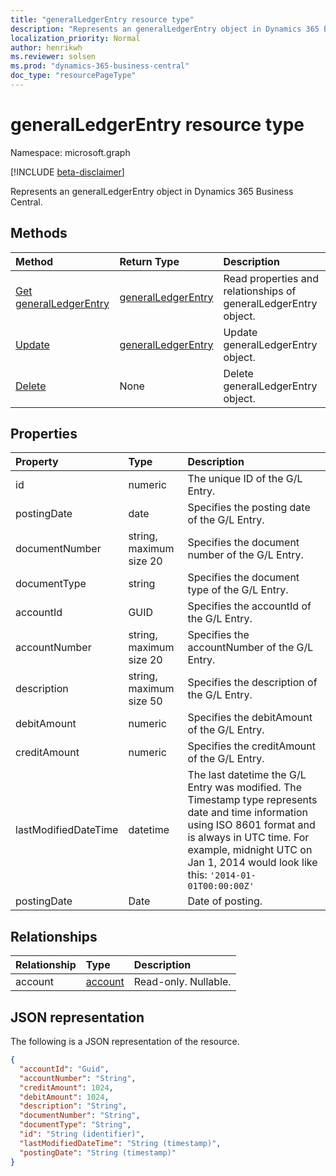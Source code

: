 ```yaml
---
title: "generalLedgerEntry resource type"
description: "Represents an generalLedgerEntry object in Dynamics 365 Business Central."
localization_priority: Normal
author: henrikwh
ms.reviewer: solsen
ms.prod: "dynamics-365-business-central"
doc_type: "resourcePageType"
---
```


# generalLedgerEntry resource type

Namespace: microsoft.graph

[!INCLUDE [beta-disclaimer](../../includes/beta-disclaimer.md)]

Represents an generalLedgerEntry object in Dynamics 365 Business Central.

## Methods

| Method       | Return Type | Description |
|:-------------|:------------|:------------|
| [Get generalLedgerEntry](../api/dynamics-generalledgerentry-get.md) | [generalLedgerEntry](dynamics-generalledgerentry.md) | Read properties and relationships of generalLedgerEntry object. |
| [Update](../api/dynamics-generalledgerentry-update.md) | [generalLedgerEntry](dynamics-generalledgerentry.md) | Update generalLedgerEntry object. |
| [Delete](../api/dynamics-generalledgerentry-delete.md) | None | Delete generalLedgerEntry object. |

## Properties

| Property     | Type        | Description |
|:-------------|:------------|:------------|
|id                  |numeric                |The unique ID of the G/L Entry.              |
|postingDate         |date                   |Specifies the posting date of the G/L Entry. |
|documentNumber      |string, maximum size 20|Specifies the document number of the G/L Entry.|
|documentType        |string                 |Specifies the document type of the G/L Entry.|
|accountId           |GUID                   |Specifies the accountId of the G/L Entry.    |
|accountNumber       |string, maximum size 20|Specifies the accountNumber of the G/L Entry.|
|description         |string, maximum size 50|Specifies the description of the G/L Entry.  |
|debitAmount         |numeric                |Specifies the debitAmount of the G/L Entry.  |
|creditAmount        |numeric                |Specifies the creditAmount of the G/L Entry. |
|lastModifiedDateTime|datetime               |The last datetime the G/L Entry was modified. The Timestamp type represents date and time information using ISO 8601 format and is always in UTC time. For example, midnight UTC on Jan 1, 2014 would look like this: `'2014-01-01T00:00:00Z'`|
|postingDate|Date|Date of posting.|


## Relationships

| Relationship | Type        | Description |
|:-------------|:------------|:------------|
|account|[account](dynamics-account.md)| Read-only. Nullable.|

## JSON representation

The following is a JSON representation of the resource.

<!-- {
  "blockType": "resource",
  "optionalProperties": [

  ],
  "@odata.type": "microsoft.graph.generalLedgerEntry",
  "baseType": "",
  "keyProperty": "id"
}-->

```json
{
  "accountId": "Guid",
  "accountNumber": "String",
  "creditAmount": 1024,
  "debitAmount": 1024,
  "description": "String",
  "documentNumber": "String",
  "documentType": "String",
  "id": "String (identifier)",
  "lastModifiedDateTime": "String (timestamp)",
  "postingDate": "String (timestamp)"
}
```

<!-- uuid: 16cd6b66-4b1a-43a1-adaf-3a886856ed98
2019-02-04 14:57:30 UTC -->
<!-- {
  "type": "#page.annotation",
  "description": "generalLedgerEntry resource",
  "keywords": "",
  "section": "documentation",
  "tocPath": ""
}-->